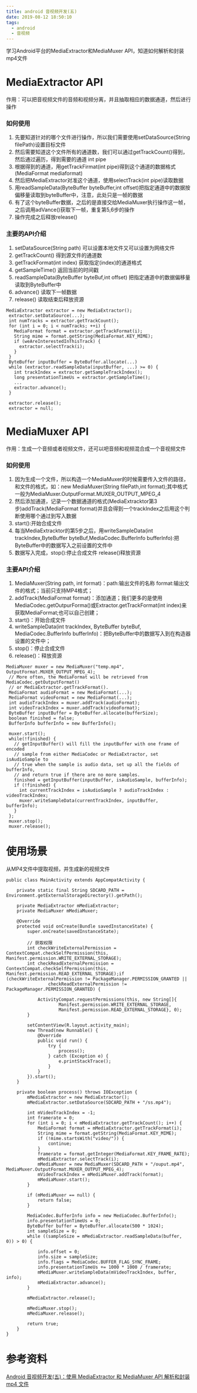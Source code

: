 ```yaml
---
title: android 音视频开发(五)
date: 2019-08-12 18:50:10
tags:
  - android
  - 音视频
---
```


学习Android平台的MediaExtractor和MediaMuxer API，知道如何解析和封装mp4文件
<!--more-->
# MediaExtractor API

作用：可以把音视频文件的音频和视频分离，并且抽取相应的数据通道，然后进行操作

### 如何使用

1. 先要知道针对的哪个文件进行操作，所以我们需要使用setDataSource(String filePath)设置目标文件
2. 然后需要知道这个文件所有的通道数，我们可以通过getTrackCount()得到，然后通过遍历，得到需要的通道 int  pipe
3. 根据得到的通道，用getTrackFirmat(int pipe)得到这个通道的数据格式(MediaFormat mediaformat)
4. 然后把MediaExtractor对准这个通道，使用selectTrack(int pipe)读取数据
5. 用readSampleData(ByteBuffer byteBuffer,int offset)把指定通道中的数据按偏移量读取到byteBuffer中，注意，此处只是一帧的数据
6. 有了这个byteBuffer数据，之后的是直接交给MediaMuxer执行操作这一帧，之后调用adVance()获取下一帧，重复第5,6步的操作
7. 操作完成之后释放release()

### 主要的API介绍
1. setDataSource(String path)  可以设置本地文件又可以设置为网络文件
2. getTrackCount()             得到源文件的通道数
3. getTrackFormat(int index)   获取指定(index)的通道格式
4. getSampleTime()             返回当前的时间戳
5. readSampleData(ByteBuffer byteBuf,int offset)    把指定通道中的数据偏移量读取到ByteBuffer中
6. advance()                   读取下一帧数据
7. release()                   读取结束后释放资源

```
MediaExtractor extractor = new MediaExtractor();
 extractor.setDataSource(...);
 int numTracks = extractor.getTrackCount();
 for (int i = 0; i < numTracks; ++i) {
   MediaFormat format = extractor.getTrackFormat(i);
   String mime = format.getString(MediaFormat.KEY_MIME);
   if (weAreInterestedInThisTrack) {
     extractor.selectTrack(i);
   }
 }
 ByteBuffer inputBuffer = ByteBuffer.allocate(...)
 while (extractor.readSampleData(inputBuffer, ...) >= 0) {
   int trackIndex = extractor.getSampleTrackIndex();
   long presentationTimeUs = extractor.getSampleTime();
   ...
   extractor.advance();
 }

 extractor.release();
 extractor = null;
```

# MediaMuxer API

作用：生成一个音频或者视频文件，还可以吧音频和视频混合成一个音视频文件

### 如何使用

1. 因为生成一个文件，所以构造一个MediaMuxer的时候需要传入文件的路径，和文件的格式，如：new MediaMuxer(String filePath,int format);其中格式一般为MediaMuxer.OutputFormat.MUXER_OUTPUT_MPEG_4
2. 然后添加通道，记录一个数据通道的格式(MediaExtracktor第3步)addTrack(MediaFormat format)并且会得到一个trackIndex之后用这个判断使用哪个通过到写入数据
3. start():开始合成文件
4. 每当MediaExtracktor的第5步之后，用writeSampleData(int trackIndex,ByteBuffer byteBuf,MediaCodec.BufferInfo bufferInfo):把ByteBuffer中的数据写入之前设置的文件中
5. 数据写入完成，stop():停止合成文件  release()释放资源

### 主要API介绍

1. MediaMuxer(String path, int format)：path:输出文件的名称  format:输出文件的格式；当前只支持MP4格式；
2. addTrack(MediaFormat format)：添加通道；我们更多的是使用MediaCodec.getOutpurForma()或Extractor.getTrackFormat(int index)来获取MediaFormat;也可以自己创建；
3. start()：开始合成文件
4. writeSampleData(int trackIndex, ByteBuffer byteBuf, MediaCodec.BufferInfo bufferInfo)：把ByteBuffer中的数据写入到在构造器设置的文件中；
5. stop()：停止合成文件
6. release()：释放资源

```
MediaMuxer muxer = new MediaMuxer("temp.mp4", OutputFormat.MUXER_OUTPUT_MPEG_4);
 // More often, the MediaFormat will be retrieved from MediaCodec.getOutputFormat()
 // or MediaExtractor.getTrackFormat().
 MediaFormat audioFormat = new MediaFormat(...);
 MediaFormat videoFormat = new MediaFormat(...);
 int audioTrackIndex = muxer.addTrack(audioFormat);
 int videoTrackIndex = muxer.addTrack(videoFormat);
 ByteBuffer inputBuffer = ByteBuffer.allocate(bufferSize);
 boolean finished = false;
 BufferInfo bufferInfo = new BufferInfo();

 muxer.start();
 while(!finished) {
   // getInputBuffer() will fill the inputBuffer with one frame of encoded
   // sample from either MediaCodec or MediaExtractor, set isAudioSample to
   // true when the sample is audio data, set up all the fields of bufferInfo,
   // and return true if there are no more samples.
   finished = getInputBuffer(inputBuffer, isAudioSample, bufferInfo);
   if (!finished) {
     int currentTrackIndex = isAudioSample ? audioTrackIndex : videoTrackIndex;
     muxer.writeSampleData(currentTrackIndex, inputBuffer, bufferInfo);
   }
 };
 muxer.stop();
 muxer.release();
```

# 使用场景
从MP4文件中提取视频，并生成新的视频文件

```
public class MainActivity extends AppCompatActivity {

    private static final String SDCARD_PATH = Environment.getExternalStorageDirectory().getPath();

    private MediaExtractor mMediaExtractor;
    private MediaMuxer mMediaMuxer;

    @Override
    protected void onCreate(Bundle savedInstanceState) {
        super.onCreate(savedInstanceState);

        // 获取权限
        int checkWriteExternalPermission = ContextCompat.checkSelfPermission(this, Manifest.permission.WRITE_EXTERNAL_STORAGE);
        int checkReadExternalPermission = ContextCompat.checkSelfPermission(this, Manifest.permission.READ_EXTERNAL_STORAGE);if (checkWriteExternalPermission != PackageManager.PERMISSION_GRANTED ||
                checkReadExternalPermission != PackageManager.PERMISSION_GRANTED) {

            ActivityCompat.requestPermissions(this, new String[]{
                    Manifest.permission.WRITE_EXTERNAL_STORAGE,
                    Manifest.permission.READ_EXTERNAL_STORAGE}, 0);
        }

        setContentView(R.layout.activity_main);
        new Thread(new Runnable() {
            @Override
            public void run() {
                try {
                    process();
                } catch (Exception e) {
                    e.printStackTrace();
                }
            }
        }).start();
    }

    private boolean process() throws IOException {
        mMediaExtractor = new MediaExtractor();
        mMediaExtractor.setDataSource(SDCARD_PATH + "/ss.mp4");

        int mVideoTrackIndex = -1;
        int framerate = 0;
        for (int i = 0; i < mMediaExtractor.getTrackCount(); i++) {
            MediaFormat format = mMediaExtractor.getTrackFormat(i);
            String mime = format.getString(MediaFormat.KEY_MIME);
            if (!mime.startsWith("video/")) {
                continue;
            }
            framerate = format.getInteger(MediaFormat.KEY_FRAME_RATE);
            mMediaExtractor.selectTrack(i);
            mMediaMuxer = new MediaMuxer(SDCARD_PATH + "/ouput.mp4", MediaMuxer.OutputFormat.MUXER_OUTPUT_MPEG_4);
            mVideoTrackIndex = mMediaMuxer.addTrack(format);
            mMediaMuxer.start();
        }

        if (mMediaMuxer == null) {
            return false;
        }

        MediaCodec.BufferInfo info = new MediaCodec.BufferInfo();
        info.presentationTimeUs = 0;
        ByteBuffer buffer = ByteBuffer.allocate(500 * 1024);
        int sampleSize = 0;
        while ((sampleSize = mMediaExtractor.readSampleData(buffer, 0)) > 0) {

            info.offset = 0;
            info.size = sampleSize;
            info.flags = MediaCodec.BUFFER_FLAG_SYNC_FRAME;
            info.presentationTimeUs += 1000 * 1000 / framerate;
            mMediaMuxer.writeSampleData(mVideoTrackIndex, buffer, info);
            mMediaExtractor.advance();
        }

        mMediaExtractor.release();

        mMediaMuxer.stop();
        mMediaMuxer.release();

        return true;
    }
}
```

# 参考资料
[Android 音视频开发(五)：使用 MediaExtractor 和 MediaMuxer API 解析和封装 mp4 文件](https://www.cnblogs.com/renhui/p/7474096.html)